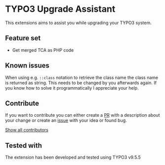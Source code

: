 # TYPO3 Upgrade Assistant

This extensions aims to assist you while upgrading your TYPO3 system.

## Feature set
* Get merged TCA as PHP code

## Known issues
When using e.g. `::class` notation to retrieve the class name
the class name is returned as string. This needs to be changed
by you afterwards again. If you know how to solve it programmatically
I appreciate your help.

## Contribute
If you want to contribute you can either create a [PR](https://github.com/AMartinNo1/ama_t3_upgrade_assistant/pulls) with a description
about your change or create an [issue](https://github.com/AMartinNo1/ama_t3_upgrade_assistant/issues) with your idea or found bug.

[Show all contributors](https://github.com/AMartinNo1/ama_t3_upgrade_assistant/graphs/contributors)

## Tested with
The extension has been developed and tested using TYPO3 v9.5.5